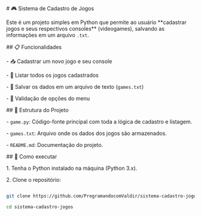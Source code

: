 \# 🎮 Sistema de Cadastro de Jogos



Este é um projeto simples em Python que permite ao usuário \*\*cadastrar jogos e seus respectivos consoles\*\* (videogames), salvando as informações em um arquivo `.txt`.



\## 📋 Funcionalidades



\- 📥 Cadastrar um novo jogo e seu console

\- 📃 Listar todos os jogos cadastrados

\- 💾 Salvar os dados em um arquivo de texto (`games.txt`)

\- 🔐 Validação de opções do menu



\## 📁 Estrutura do Projeto



\- `game.py`: Código-fonte principal com toda a lógica de cadastro e listagem.

\- `games.txt`: Arquivo onde os dados dos jogos são armazenados.

\- `README.md`: Documentação do projeto.



\## 🚀 Como executar



1\. Tenha o Python instalado na máquina (Python 3.x).

2\. Clone o repositório:



```bash

git clone https://github.com/ProgramandocomValdir/sistema-cadastro-jogos.git

cd sistema-cadastro-jogos



